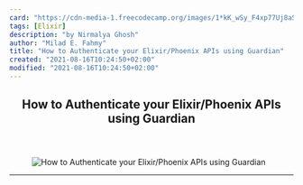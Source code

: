 ```yaml
---
card: "https://cdn-media-1.freecodecamp.org/images/1*kK_wSy_F4xp77Uj8aSFkeQ.jpeg"
tags: [Elixir]
description: "by Nirmalya Ghosh"
author: "Milad E. Fahmy"
title: "How to Authenticate your Elixir/Phoenix APIs using Guardian"
created: "2021-08-16T10:24:50+02:00"
modified: "2021-08-16T10:24:50+02:00"
---
```

<div class="site-wrapper">
<main id="site-main" class="site-main outer">
<div class="inner">
<article class="post-full post tag-elixir tag-phoenix tag-api tag-web-development tag-programming ">
<header class="post-full-header">
<h1 class="post-full-title">How to Authenticate your Elixir/Phoenix APIs using Guardian</h1>
</header>
<figure class="post-full-image">
<picture>
<source media="(max-width: 700px)" sizes="1px" srcset="data:image/gif;base64,R0lGODlhAQABAIAAAAAAAP///yH5BAEAAAAALAAAAAABAAEAAAIBRAA7 1w">
<source media="(min-width: 701px)" sizes="(max-width: 800px) 400px,
(max-width: 1170px) 700px,
1400px" srcset="https://cdn-media-1.freecodecamp.org/images/1*kK_wSy_F4xp77Uj8aSFkeQ.jpeg 300w,
https://cdn-media-1.freecodecamp.org/images/1*kK_wSy_F4xp77Uj8aSFkeQ.jpeg 600w,
https://cdn-media-1.freecodecamp.org/images/1*kK_wSy_F4xp77Uj8aSFkeQ.jpeg 1000w,
https://cdn-media-1.freecodecamp.org/images/1*kK_wSy_F4xp77Uj8aSFkeQ.jpeg 2000w">
<img onerror="this.style.display='none'" src="https://cdn-media-1.freecodecamp.org/images/1*kK_wSy_F4xp77Uj8aSFkeQ.jpeg" alt="How to Authenticate your Elixir/Phoenix APIs using Guardian">
</picture>
</figure>
<section class="post-full-content">
<div class="post-content medium-migrated-article">
</div>
<hr>
</section>
</article>
</div>
</main>
</div>
<!-- Google Tag Manager (noscript) -->
<!-- End Google Tag Manager (noscript) -->
